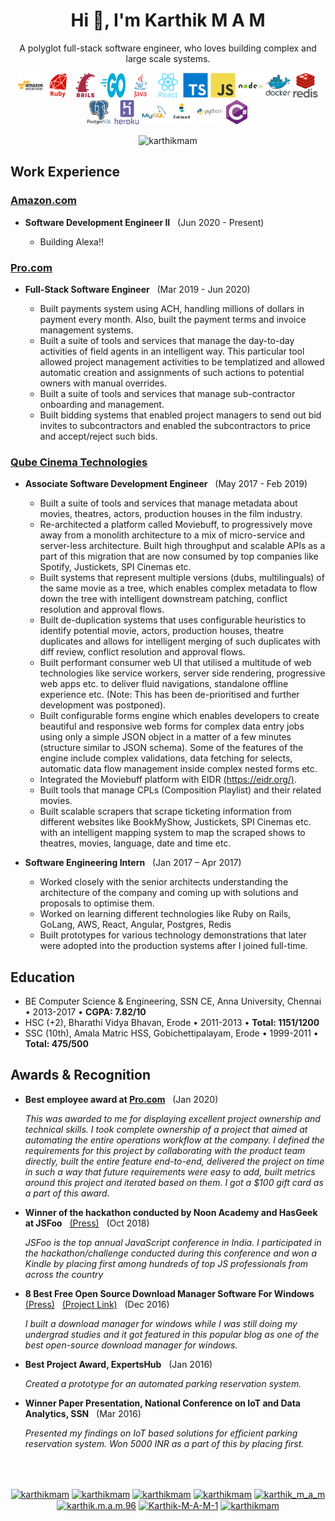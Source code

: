 <h1 align="center"> Hi 👋, I'm Karthik M A M </h1>

<p align="center">A polyglot full-stack software engineer, who loves building complex and large scale systems.</p>

<p align="center">
  <img src="https://raw.githubusercontent.com/KarthikMAM/KarthikMAM/master/icons/skills/aws.svg" alt="aws" width="40" />
  <img src="https://raw.githubusercontent.com/KarthikMAM/KarthikMAM/master/icons/skills/ruby.svg" alt="ruby" width="40" />
  <img src="https://raw.githubusercontent.com/KarthikMAM/KarthikMAM/master/icons/skills/rails.svg" alt="rails" width="40" />
  <img src="https://raw.githubusercontent.com/KarthikMAM/KarthikMAM/master/icons/skills/golang.svg" alt="golang" width="40" height="40" />
  <img src="https://raw.githubusercontent.com/KarthikMAM/KarthikMAM/master/icons/skills/java.svg" alt="java" width="40" />
  <img src="https://raw.githubusercontent.com/KarthikMAM/KarthikMAM/master/icons/skills/react.svg" alt="react" width="40" />
  <img src="https://raw.githubusercontent.com/KarthikMAM/KarthikMAM/master/icons/skills/typescript.svg" alt="typescript" width="40" />
  <img src="https://raw.githubusercontent.com/KarthikMAM/KarthikMAM/master/icons/skills/js.svg" alt="js" width="40" />
  <img src="https://raw.githubusercontent.com/KarthikMAM/KarthikMAM/master/icons/skills/nodejs.svg" alt="nodejs" width="40" />
  <img src="https://raw.githubusercontent.com/KarthikMAM/KarthikMAM/master/icons/skills/docker.svg" alt="docker" width="40" />
  <img src="https://raw.githubusercontent.com/KarthikMAM/KarthikMAM/master/icons/skills/redis.svg" alt="redis" width="40" />
  <img src="https://raw.githubusercontent.com/KarthikMAM/KarthikMAM/master/icons/skills/postgres.svg" alt="postgres" width="40" />
  <img src="https://raw.githubusercontent.com/KarthikMAM/KarthikMAM/master/icons/skills/heroku.svg" alt="heroku" width="40" />
  <img src="https://raw.githubusercontent.com/KarthikMAM/KarthikMAM/master/icons/skills/mysql.svg" alt="mysql" width="40" />
  <img src="https://raw.githubusercontent.com/KarthikMAM/KarthikMAM/master/icons/skills/elastic.svg" alt="elastic" width="40" height="40" />
  <img src="https://raw.githubusercontent.com/KarthikMAM/KarthikMAM/master/icons/skills/python.svg" alt="python" width="40" />
  <img src="https://raw.githubusercontent.com/KarthikMAM/KarthikMAM/master/icons/skills/csharp.svg" alt="csharp" width="40" />
</p>

<p align="center"> <img src="https://komarev.com/ghpvc/?username=karthikmam" alt="karthikmam" /> </p>

<section>
  <h2> Work Experience </h2>
  <section>
    <h3> <a href="https://amazon.com">Amazon.com</a> </h3>
    <ul>
      <li>
        <p>
          <b>Software Development Engineer II</b>
          &nbsp;
          (Jun 2020 - Present)
        <ul>
          <li> Building Alexa!! </li>
        </ul>
        </p>
      </li>
  </section>

  <section>
    <h3> <a href="https://pro.com">Pro.com</a> </h3>
    <ul>
      <li>
        <p>
          <b>Full-Stack Software Engineer</b>
          &nbsp;
          (Mar 2019 - Jun 2020)
        </p>
        <ul>
          <li>Built payments system using ACH, handling millions of dollars in payment every month. Also, built the payment terms and invoice management systems.</li>
          <li>Built a suite of tools and services that manage the day-to-day activities of field agents in an intelligent way. This particular tool allowed project management activities to be templatized and allowed automatic creation and assignments of such actions to potential owners with manual overrides.</li>
          <li>Built a suite of tools and services that manage sub-contractor onboarding and management.</li>
          <li>Built bidding systems that enabled project managers to send out bid invites to subcontractors and enabled the subcontractors to price and accept/reject such bids.</li>
        </ul>
      </li>
  </section>

  <section>
    <h3> <a href="https://www.qubecinema.com/">Qube Cinema Technologies</a> </h3>
    <ul>
      <li>
        <p>
          <b>Associate Software Development Engineer</b>
          &nbsp;
          (May 2017 - Feb 2019)
        </p>
        <ul>
          <li>Built a suite of tools and services that manage metadata about movies, theatres, actors, production houses in the film industry.</li>
          <li>Re-architected a platform called Moviebuff, to progressively move away from a monolith architecture to a mix of micro-service and server-less architecture. Built high throughput and scalable APIs as a part of this migration that are now consumed by top companies like Spotify, Justickets, SPI Cinemas etc.</li>
          <li>Built systems that represent multiple versions (dubs, multilinguals) of the same movie as a tree, which enables complex metadata to flow down the tree with intelligent downstream patching, conflict resolution and approval flows.</li>
          <li>Built de-duplication systems that uses configurable heuristics to identify potential movie, actors, production houses, theatre duplicates and allows for intelligent merging of such duplicates with diff review, conflict resolution and approval flows.</li>
          <li>Built performant consumer web UI that utilised a multitude of web technologies like service workers, server side rendering, progressive web apps etc. to deliver fluid navigations, standalone offline experience etc. (Note: This has been de-prioritised and further development was postponed).</li>
          <li>Built configurable forms engine which enables developers to create beautiful and responsive web forms for complex data entry jobs using only a simple JSON object in a matter of a few minutes (structure similar to JSON schema). Some of the features of the engine include complex validations, data fetching for selects, automatic data flow management inside complex nested forms etc.</li>
          <li>Integrated the Moviebuff platform with EIDR <a href="https://eidr.org/">(https://eidr.org/)</a>.</li>
          <li>Built tools that manage CPLs (Composition Playlist) and their related movies.</li>
          <li>Built scalable scrapers that scrape ticketing information from different websites like BookMyShow, Justickets, SPI Cinemas etc. with an intelligent mapping system to map the scraped shows to theatres, movies, language, date and time etc.</li>
        </ul>
      </li>
      <li>
        <p>
          <b>Software Engineering Intern</b>
          &nbsp;
          (Jan 2017 – Apr 2017)
        </p>
        <ul>
          <li>Worked closely with the senior architects understanding the architecture of the company and coming up with solutions and proposals to optimise them.</li>
          <li>Worked on learning different technologies like Ruby on Rails, GoLang, AWS, React, Angular, Postgres, Redis</li>
          <li>Built prototypes for various technology demonstrations that later were adopted into the production systems after I joined full-time.</li>
        </ul>
      </li>
    </ul>
  </section>
</section>

<section>
  <h2>Education</h2>
  <ul>
    <li>BE Computer Science & Engineering, SSN CE, Anna University, Chennai • 2013-2017 • <b>CGPA: 7.82/10</b></li>
    <li>HSC (+2), Bharathi Vidya Bhavan, Erode • 2011-2013 • <b>Total: 1151/1200</b></li>
    <li>SSC (10th), Amala Matric HSS, Gobichettipalayam, Erode • 1999-2011 • <b>Total: 475/500</b></li>
  </ul>
</section>

<section>
  <h2> Awards & Recognition </h2>
  <ul>
    <li>
      <p>
        <b>Best employee award at <a href="https://pro.com">Pro.com</a></b>
        &nbsp;
        (Jan 2020)
      </p>
      <i>
        This was awarded to me for displaying excellent project ownership and technical skills.
        I took complete ownership of a project that aimed at automating the entire operations workflow at the company.
        I defined the requirements for this project by collaborating with the product team directly, built the entire feature end-to-end, delivered the project on time in such a way that future requirements were easy to add, built metrics around this project and iterated based on them.
        I got a $100 gift card as a part of this award.
      </i>
    </li>
    <li>
      <p>
        <b>Winner of the hackathon conducted by Noon Academy and HasGeek at JSFoo</b>
        &nbsp;
        <a href="https://www.linkedin.com/feed/update/urn:li:activity:6461916055148302336/">(Press)</a>
        &nbsp;
        (Oct 2018)
      </p>
      <i>JSFoo is the top annual JavaScript conference in India. I participated in the hackathon/challenge conducted during this conference and won a Kindle by placing first among hundreds of top JS professionals from across the country</i>
    </li>
    <li>
      <p>
        <b>8 Best Free Open Source Download Manager Software For Windows</b>
        &nbsp;
        <a href="https://listoffreeware.com/free-open-source-download-manager-software-windows/">(Press)</a>
        &nbsp;
        <a href="https://github.com/KarthikMAM/Download-Manager">(Project Link)</a></b>
        &nbsp;
        (Dec 2016)
      </p>
      <i>I built a download manager for windows while I was still doing my undergrad studies and it got featured in this popular blog as one of the best open-source download manager for windows.</i>
    <li>
      <p>
        <b>Best Project Award, ExpertsHub</b>
        &nbsp;
        (Jan 2016)
      </p>
      <i>Created a prototype for an automated parking reservation system.</i>
    </li>
    <li>
      <p>
        <b>Winner Paper Presentation, National Conference on IoT and Data Analytics, SSN</b>
        &nbsp;
        (Mar 2016)
      </p>
      <i>Presented my findings on IoT based solutions for efficient parking reservation system. Won 5000 INR as a part of this by placing first.</i>
    </li>
  </ul>
</section>

<br>
<br>

<section>
  <p align="center">
    <a href="https://www.github.com/karthikmam" target="blank"><img align="center" src="https://cdn.jsdelivr.net/npm/simple-icons@3.0.1/icons/github.svg" alt="karthikmam" height="20" width="20" /></a>
    <a href="https://linkedin.com/in/karthikmam" target="blank"><img align="center" src="https://cdn.jsdelivr.net/npm/simple-icons@3.0.1/icons/linkedin.svg" alt="karthikmam" height="20" width="20" /></a>
    <a href="https://www.hackerrank.com/karthikmam" target="blank"><img align="center" src="https://cdn.jsdelivr.net/npm/simple-icons@3.0.1/icons/hackerrank.svg" alt="karthikmam" height="20" width="20" /></a>
    <a href="https://www.hackerearth.com/@KarthikMAM" target="blank"><img align="center" src="https://cdn.jsdelivr.net/npm/simple-icons@3.0.1/icons/hackerearth.svg" alt="karthikmam" height="20" width="20" /></a>
    <a href="https://twitter.com/karthik_m_a_m" target="blank"><img align="center" src="https://cdn.jsdelivr.net/npm/simple-icons@3.0.1/icons/twitter.svg" alt="karthik_m_a_m" height="20" width="20" /></a>
    <a href="https://fb.com/karthik.m.a.m.96" target="blank"><img align="center" src="https://cdn.jsdelivr.net/npm/simple-icons@3.0.1/icons/facebook.svg" alt="karthik.m.a.m.96" height="20" width="20" /></a>
    <a href="https://quora.com/profile/Karthik-M-A-M-1" target="blank"><img align="center" src="https://cdn.jsdelivr.net/npm/simple-icons@3.0.1/icons/quora.svg" alt="Karthik-M-A-M-1" height="20" width="20" /></a>
    <a href="https://instagram.com/karthikmam" target="blank"><img align="center" src="https://cdn.jsdelivr.net/npm/simple-icons@3.0.1/icons/instagram.svg" alt="karthikmam" height="20" width="20" /></a>
  </p>
</section>

<br>
<br>